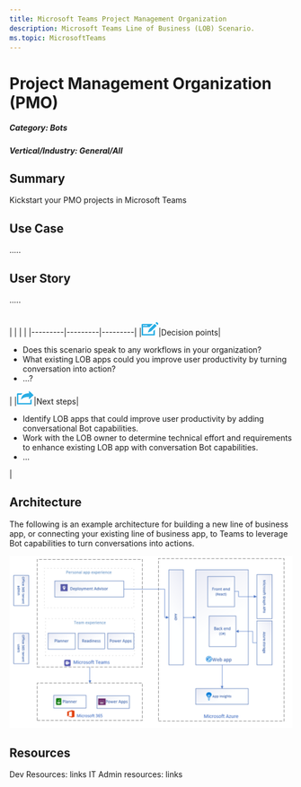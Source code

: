 ```yaml
---
title: Microsoft Teams Project Management Organization
description: Microsoft Teams Line of Business (LOB) Scenario.
ms.topic: MicrosoftTeams
---
```





# Project Management Organization (PMO)

##### Category: Bots

##### Vertical/Industry: General/All

## Summary
Kickstart your PMO projects in Microsoft Teams

## Use Case
.....

## User Story
.....


<br>
|         |         |         |
|---------|---------|---------|
|<img src="../assets/images/lob/audio_conferencing_image7.png" />|Decision points|<ul><li>Does this scenario speak to any workflows in your organization?</li><li>What existing LOB apps could you improve user productivity by turning conversation into action?</li><li>...?</li></ul>|
|<img src="../assets/images/lob/audio_conferencing_image9.png" />|Next steps|<ul><li>Identify LOB apps that could improve user productivity by adding conversational Bot capabilities.</li><li>Work with the LOB owner to determine technical effort and requirements to enhance existing LOB app with conversation Bot capabilities.</li><li>...</li></ul>|

## Architecture
The following is an example architecture for building a new line of business app, or connecting your existing line of business app, to Teams to leverage Bot capabilities to turn conversations into actions.

<img src="../assets/images/lob/deployment-advisor-architecture-diagram.png">

## Resources
Dev Resources: links
IT Admin resources: links

